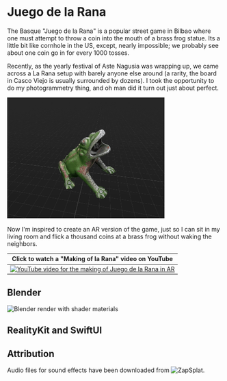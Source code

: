 # Juego de la Rana
<!-- 3D Augmented Reality version of the Basque Juego de la Rana -->
The Basque "Juego de la Rana" is a popular street game in Bilbao where one must attempt to throw a coin into the mouth of a brass frog statue. 
Its a little bit like cornhole in the US, except, nearly impossible; we probably see about one coin go in for every 1000 tosses.

Recently, as the yearly festival of Aste Nagusia was wrapping up, we came across a La Rana setup with barely anyone else around (a rarity, the board in Casco Viejo is usually surrounded by dozens). 
I took the opportunity to do my photogrammetry thing, and oh man did it turn out just about perfect. 

![3D model of La Rana statue generated using XCode, RealityKit, and Photogrammetry](Images/laRanaPhotogrammetry.gif)

Now I'm inspired to create an AR version of the game, just so I can sit in my living room and flick a thousand coins at a brass frog without waking the neighbors.

| Click to watch a "Making of la Rana" video on YouTube                                                                                                  |
|--------------------------------------------------------------------------------------------------------------------------------------------------------|
| [![YouTube video for the making of Juego de la Rana in AR](https://img.youtube.com/vi/vuecTw81q-k/0.jpg)](https://www.youtube.com/watch?v=vuecTw81q-k) |

## Blender

![Blender render with shader materials](Images/TableWithLaRana_2048x2048.png)

## RealityKit and SwiftUI

## Attribution

Audio files for sound effects have been downloaded from ![ZapSplat](https://www.zapsplat.com/).
